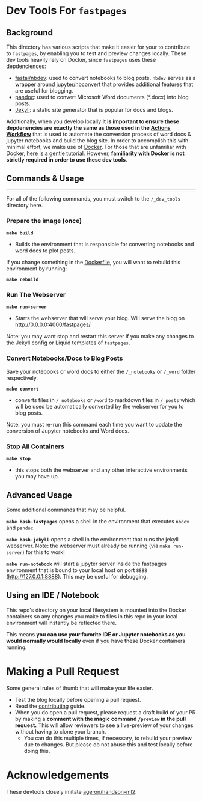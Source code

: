 # Dev Tools For `fastpages`

## Background

This directory has various scripts that make it easier for your to contribute to `fastpages`, by enabling you to test and preview changes locally.  These dev tools heavily rely on Docker, since `fastpages` uses these depdenciences:

- [fastai/nbdev](https://github.com/fastai/nbdev): used to convert notebooks to blog posts.  `nbdev` serves as a wrapper around [jupyter/nbconvert](https://github.com/jupyter/nbconvert) that provides additional features that are useful for blogging.
- [pandoc](https://pandoc.org/index.html): used to convert Microsoft Word documents (*.docx) into blog posts.
- [Jekyll](https://jekyllrb.com/): a static site generator that is popular for docs and blogs.

Additionally, when you develop locally **it is important to ensure these depdenencies are exactly the same as those used in the [Actions Workflow](../.github/workflows/ci.yaml)** that is used to automate the conversion process of word docs & jupyter notebooks and build the blog site.  In order to accomplish this with minimal effort, we make use of [Docker](https://www.docker.com/).  For those that are unfamiliar with Docker, [here is a gentle tutorial](https://towardsdatascience.com/how-docker-can-help-you-become-a-more-effective-data-scientist-7fc048ef91d5).  However, **familiarity with Docker is not strictly required in order to use these dev tools**.


## Commands & Usage
---

For all of the following commands, you must switch to the `/_dev_tools` directory here.


### Prepare the image (once)

**`make build`**
-  Builds the environment that is responsible for converting notebooks and word docs to plot posts.

If you change something in the [Dockerfile](../_action_files/Dockerfile), you will want to rebuild this environment by running:

**`make rebuild`**


### Run The Webserver

**`make run-server`**
 - Starts the webserver that will serve your blog.  Will serve the blog on http://0.0.0.0:4000/fastpages/

 Note: you may want stop and restart this server if you make any changes to the Jekyll config or Liquid templates of `fastpages`.

### Convert Notebooks/Docs to Blog Posts

Save your notebooks or word docs to either the `/_notebooks` or `/_word` folder respectively. 

**`make convert`**
- converts files in `/_notebooks` or `/word` to markdown files in `/_posts` which will be used be automatically converted by the webserver for you to blog posts.

Note: you must re-run this command each time you want to update the conversion of Jupyter notebooks and Word docs.


###  Stop All Containers

**`make stop`**

- this stops both the webserver and any other interactive environments you may have up.


## Advanced Usage

Some additional commands that may be helpful.

**`make bash-fastpages`** opens a shell in the environment that executes `nbdev` and `pandoc`

**`make bash-jekyll`** opens a shell in the environment that runs the jekyll webserver.  Note: the webserver must already be running (via `make run-server`) for this to work!

**`make run-notebook`** will start a jupyter server inside the fastpages environment that is bound to your local host on port `8888` (http://127.0.0.1:8888).  This may be useful for debugging.

## Using an IDE / Notebook

This repo's directory on your local filesystem is mounted into the Docker containers so any changes you make to files in this repo in your local environment will instantly be reflected there.  

This means **you can use your favorite IDE or Jupyter notebooks as you would normally would locally** even if you have these Docker containers running.

# Making a Pull Request

Some general rules of thumb that will make your life easier.

- Test the blog locally before opening a pull request. 
- Read the [contributing](../CONTRIBUTING.md) guide.
- When you do open a pull request, please request a draft build of your PR by making a **comment with the magic command `/preview` in the pull request.**  This will allow reviewers to see a live-preview of your changes without having to clone your branch.
    - You can do this multiple times, if necessary, to rebuild your preview due to changes.  But please do not abuse this and test locally before doing this.

# Acknowledgements

These devtools closely imitate [ageron/handson-ml2](https://github.com/ageron/handson-ml2/tree/master/docker).

